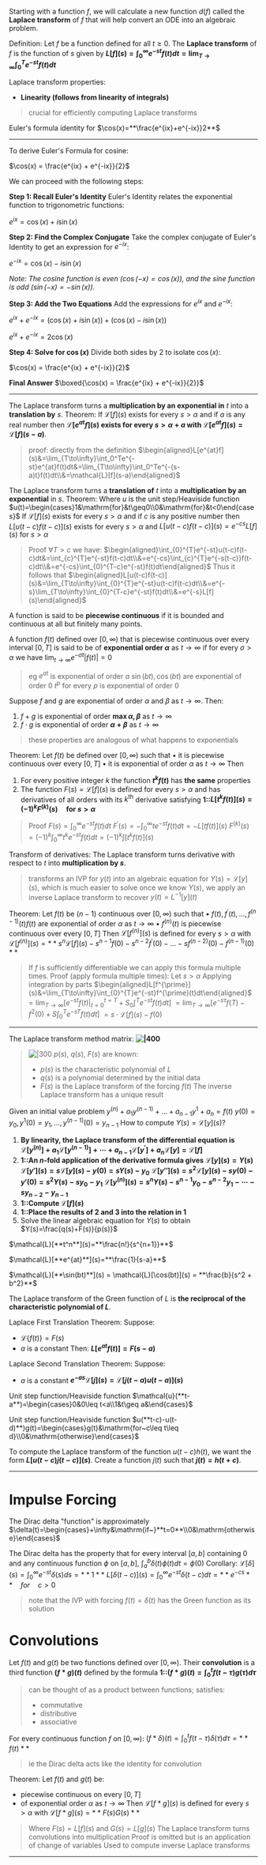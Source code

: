 Starting with a function $f$, we will calculate a new function $d(f)$ called the **Laplace transform** of $f$ that will help convert an ODE into an algebraic problem.

Definition:
Let $f$ be a function defined for all $t \geq 0$. 
The **Laplace transform** of $f$ is the function of $s$ given by **$L[f](s)=\int_{0}^{\infty}e^{-st}f(t)dt=\lim_{T\to\infty}\int_{0}^{T}e^{-st}f(t)dt$**

Laplace transform properties:
- **Linearity (follows from linearity of integrals)**
> crucial for efficiently computing Laplace transforms

Euler's formula identity for $\cos(x)=**\frac{e^{ix}+e^{-ix}}2**$

---

To derive Euler's Formula for cosine:

$\cos(x) = \frac{e^{ix} + e^{-ix}}{2}$

We can proceed with the following steps:

**Step 1: Recall Euler's Identity**
Euler's Identity relates the exponential function to trigonometric functions:

$e^{ix} = \cos(x) + i \sin(x)$

**Step 2: Find the Complex Conjugate**
Take the complex conjugate of Euler's Identity to get an expression for $e^{-ix}$:

$e^{-ix} = \cos(x) - i \sin(x)$

*Note: The cosine function is even ($\cos(-x) = \cos(x)$), and the sine function is odd ($\sin(-x) = -\sin(x)$).*

**Step 3: Add the Two Equations**
Add the expressions for $e^{ix}$ and $e^{-ix}$:

$e^{ix} + e^{-ix} = \left( \cos(x) + i \sin(x) \right) + \left( \cos(x) - i \sin(x) \right)$

$e^{ix} + e^{-ix} = 2\cos(x)$

**Step 4: Solve for $\cos(x)$**
Divide both sides by 2 to isolate $\cos(x)$:

$\cos(x) = \frac{e^{ix} + e^{-ix}}{2}$

**Final Answer**
$\boxed{\cos(x) = \frac{e^{ix} + e^{-ix}}{2}}$

---

The Laplace transform turns a **multiplication by an exponential in** $t$ into a **translation by** $s$.
Theorem:
If $\mathcal{L}[f](s)$ exists for every $s > \alpha$ and if $a$ is any real number then **$\mathcal{L}[e^{at}f](s)$ exists for every $s > \alpha + a$ with $\mathcal{L}[e^{at}f](s)=\mathcal{L}[f](s-a)$**. 
> proof: directly from the definition
> $\begin{aligned}L[e^{at}f](s)&=\lim_{T\to\infty}\int_0^Te^{-st}e^{at}f(t)dt&=\lim_{T\to\infty}\int_0^Te^{-(s-a)t}f(t)dt\\&=\mathcal{L}[f](s-a)\end{aligned}$

The Laplace transform turns a **translation of** $t$ into a **multiplication by an exponential** in $s$.
Theorem:
Where $u$ is the unit step/Heaviside function
$u(t)=\begin{cases}1&\mathrm{for}&t\geq0\\0&\mathrm{for}&t<0\end{cases}$
If $\mathcal{L}[f](s)$ exists for every $s > \alpha$ and if $c$ is any positive number then $L[u(t-c)f(t-c)](s)$ exists for every $s > \alpha$ and $L[u(t-c)f(t-c)](s)=e^{-cs}L[f](s)$ for $s > \alpha$
> Proof
> $\forall T > c$ we have:
> $\begin{aligned}\int_{0}^{T}e^{-st}u(t-c)f(t-c)dt&=\int_{c}^{T}e^{-st}f(t-c)dt\\&=e^{-cs}\int_{c}^{T}e^{-s(t-c)}f(t-c)dt\\&=e^{-cs}\int_{0}^{T-c}e^{-st}f(t)dt\end{aligned}$
> Thus it follows that 
> $\begin{aligned}L[u(t-c)f(t-c)](s)&=\lim_{T\to\infty}\int_{0}^{T}e^{-st}u(t-c)f(t-c)dt\\&=e^{-s}\lim_{T\to\infty}\int_{0}^{T-c}e^{-st}f(t)dt\\&=e^{-s}L[f](s)\end{aligned}$

A function is said to be **piecewise continuous** if it is bounded and continuous at all but finitely many points.

A function $f(t)$ defined over $[0, \infty)$ that is piecewise continuous over every interval $[0, T]$ is said to be of **exponential order $\alpha$** as $t \to \infty$ if for every $\sigma > \alpha$ we have $\lim_{t\to\infty}e^{-\sigma t}|f(t)|=0$
> eg $e^{at}$ is exponential of order $a$
> $\sin(bt), \cos(bt)$ are exponential of order $0$
> $t^p$ for every $p$ is exponential of order $0$

Suppose $f$ and $g$ are exponential of order $\alpha$ and $\beta$ as $t \to \infty$.
Then:
1. $f + g$ is exponential of order **$\max{\alpha, \beta}$** as $t \to \infty$
2. $f\cdot g$ is exponential of order **$\alpha + \beta$** as $t \to \infty$
> these properties are analogous of what happens to exponentials

Theorem:
Let $f(t)$ be defined over $[0,\infty)$ such that
• it is piecewise continuous over every $[0, T]$
• it is exponential of order $\alpha$ as $t \to \infty$
Then
1. For every positive integer $k$ the function **$t^k f(t)$** has **the same** properties
2. The function $F(s) = \mathcal{L}[f](s)$ is defined for every $s > \alpha$ and has derivatives of all orders with its $k^{\text{th}}$ derivative satisfying **1::$L[t^kf(t)](s)=(-1)^kF^{(k)}(s)\quad\mathrm{for~} s> \alpha$** 
> Proof
> $F(s)=\int_{0}^{\infty}e^{-st}f(t)dt$
> $F^{\prime}(s)=-\int_{0}^{\infty}te^{-st}f(t)dt=-L[tf(t)](s)$
> $F^{(k)}(s)=(-1)^{k}\int_{0}^{\infty}t^{k}e^{-st}f(t)dt=(-1)^{k}\int[t^{k}f(t)](s)$

Transform of derivatives:
The Laplace transform turns derivative with respect to $t$ into **multiplication by $s$**.
> transforms an IVP for $y(t)$ into an algebraic equation for $Y(s)=\mathcal{L}[y](s)$, which is much easier to solve
> once we know $Y(s)$, we apply an inverse Laplace transform to recover $y(t)=L^{-1}[y](t)$

Theorem: 
Let $f(t)$ be $(n-1)$ continuous over $[0,\infty)$ such that
• $f(t),f^{\prime}(t),\ldots,f^{(n-1)}(t)$$f(t)$ are exponential of order $\alpha$ as $t \to \infty$
• $f^{(n)}(t)$ is piecewise continuous over every $[0, T]$
Then $\mathcal{L}[f^{(n)}](s)$ is defined for every $s > \alpha$ with $\mathcal{L}[f^{(n)}](s)=**s^n \mathcal{L}[f](s)-s^{n-1}f(0)-s^{n-2}f^\prime(0)-\ldots-sf^{(n-2)}(0)-f^{(n-1)}(0)**$
> If $f$ is sufficiently differentiable we can apply this formula multiple times.
> Proof (apply formula multiple times):
> Let $s > \alpha$
> Applying integration by parts
> $\begin{aligned}L[f^{\prime}](s)&=\lim_{T\to\infty}\int_{0}^{T}e^{-st}f^{\prime}(t)dt\end{aligned}$
> $=\lim_{T\to\infty}\left[e^{-st}f(t)|_{t=0}^{t=T}+S_{0}\int^{T}e^{-st}f(t)dt\right]$
> $=\lim_{T\to\infty}\left[e^{-s\tau}f(T)-f^{2}(0)+S\int_{0}^{T}e^{-sT}f(t)dt\right]$
> $=s\cdot \mathcal{L}[f](s)-f(0)$

***

The Laplace transform method matrix:
**![|400](z_attachments/Pasted%20image%2020250502195031.png)**
> ![|300](z_attachments/Pasted%20image%2020250502195116.png)
> $p(s)$, $q(s)$, $F(s)$ are known:
> - $p(s)$ is the characteristic polynomial of $L$
> - $q(s)$ is a polynomial determined by the initial data
> - $F(s)$ is the Laplace transform of the forcing $f(t)$
> The inverse Laplace transform has a unique result

Given an initial value problem
$y^{(n)}+a_1y^{(n-1)}+\ldots+a_{n-1}y^1+a_n=f(t)$
$y(0)=y_0,y^1(0)=y_1,\ldots,y^{(n-1)}(0)=y_{n-1}$
How to compute $Y(s)=\mathcal{L}[y](s)$?
1. **By linearity, the Laplace transform of the differential equation is $\mathcal{L}[y^{(n)}]+a_1 \mathcal{L}[y^{(n-1)}]+\cdots+a_{n-1}\mathcal{L}[y^{\prime}]+a_n\mathcal{L}[y]=\mathcal{L}[f]$**
2. **1::An $n$-fold application of the derivative formula gives**
**$\mathcal{L}[y](s) = Y(s)$**
**$\mathcal{L}[y'](s) = s \mathcal{L}[y](s) - y(0) = s Y(s) - y_0$**
**$\mathcal{L}[y''](s) = s^2 \mathcal{L}[y](s) - s y(0) - y'(0) = s^2 Y(s) - s y_0 - y_1$**
**$\mathcal{L}[y^{(n)}](s) = s^n Y(s) - s^{n-1} y_0 - s^{n-2} y_1 - \cdots - s y_{n-2} - y_{n-1}$**
3. **1::Compute $\mathcal{L}[f](s)$**
4. **1::Place the results of 2 and 3 into the relation in 1**
5. Solve the linear algebraic equation for $Y(s)$ to obtain $Y(s)=\frac{q(s)+F(s)}{p(s)}$

$\mathcal{L}[**t^n**](s)=**\frac{n!}{s^{n+1}}**$

$\mathcal{L}[**e^{at}**](s)=**\frac{1}{s-a}**$

$\mathcal{L}[**\sin(bt)**](s) = \mathcal{L}[\cos(bt)](s) = **\frac{b}{s^2 + b^2}**$

The Laplace transform of the Green function of $L$ is **the reciprocal of the characteristic polynomial of $L$**.

Laplace First Translation Theorem:
Suppose: 
- $\mathcal{L}\{f(t)\}=F(s)$
- $a$ is a constant
Then: 
**$L[e^{at}f(t)]=F(s-a)$**

Laplace Second Translation Theorem:
Suppose: 
- $a$ is a constant
**$e^{-as}\mathcal{L}[j](s)=\mathcal{L}[j(t-a)u(t-a)](s)$**

Unit step function/Heaviside function
$\mathcal{u}(**t-a**)=\begin{cases}0&0\leq t<a\\1&t\geq a&\end{cases}$

Unit step function/Heaviside function
$u(**t-c)-u(t-d)**)g(t)=\begin{cases}g(t)&\mathrm{for~c\leq t\leq d}\\0&\mathrm{otherwise}\end{cases}$

To compute the Laplace transform of the function $u(t-c)h(t)$, we want the form **$L[u(t-c)j(t-c)](s)$**. Create a function $j(t)$ such that **$j(t)=h(t+c)$**.

***

# Impulse Forcing

The Dirac delta "function" is approximately $\delta(t)=\begin{cases}+\infty&\mathrm{if~}**t=0**\\0&\mathrm{otherwise}\end{cases}$

The Dirac delta has the property that for every interval $[a, b]$ containing $0$ and any continuous function $\phi$ on $[a, b]$, $\int_{a}^{b}\delta(t)\phi(t)dt=\phi(0)$
Corollary: 
$\mathcal{L}[\delta](s)=\int_{0}^{\infty}e^{-st}\delta(s)ds=**1**$
$L[\delta(t-c)](s)=\int_{0}^{\infty}e^{-st}\delta(t-c)dt=**e^{-cs}**\quad for\quad c>0$
> note that the IVP with forcing $f(t)=\delta(t)$ has the Green function as its solution

# Convolutions

Let $f(t)$ and $g(t)$ be two functions defined over $[0, \infty)$. 
Their **convolution** is a third function **$(f*g)(t)$** defined by the formula **1::$(f*g)(t)=\int_{0}^{t}f(t-\tau)g(\tau)d\tau$**
> can be thought of as a product between functions; satisfies:
> - commutative
> - distributive
> - associative

For every continuous function $f$ on $[0, \infty)$:
$(f*\delta)(t)=\int_{0}^{t}f(t-\tau)\delta(\tau)d\tau=**f(t)**$
> ie the Dirac delta acts like the identity for convolution

Theorem: 
Let $f(t)$ and $g(t)$ be:
- piecewise continuous on every $[0, T]$
- of exponential order $\alpha$ as $t \to \infty$
Then $\mathcal{L}[f * g](s)$ is defined for every $s>\alpha$ with $\mathcal{L}[f * g](s) = **F(s) G(s)**$
> Where $F(s)=L[f](s)$ and $G(s)=L[g](s)$
> The Laplace transform turns convolutions into multiplication
> Proof is omitted but is an application of change of variables
> Used to compute inverse Laplace transforms

***

